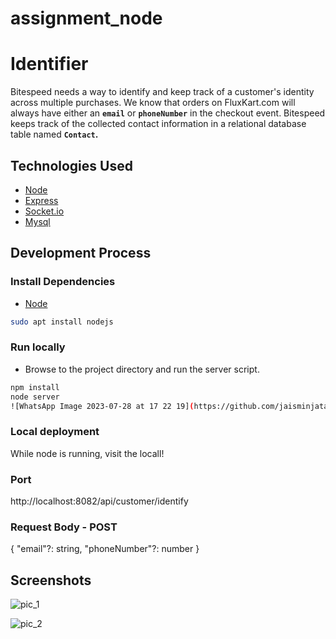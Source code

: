 # assignment_node

# Identifier
Bitespeed needs a way to identify and keep track of a customer's identity across multiple purchases. We know that orders on FluxKart.com will always have either an **`email`** or **`phoneNumber`** in the checkout event.
Bitespeed keeps track of the collected contact information in a relational database table named **`Contact`.**

## Technologies Used

- [Node](https://nodejs.org/)
- [Express](http://expressjs.com/)
- [Socket.io](http://socket.io/)
- [Mysql](https://www.mysql.com/)

## Development Process
### Install Dependencies
 * [Node](https://nodejs.org/en/download/)
```sh
sudo apt install nodejs
```
 
### Run locally
- Browse to the project directory and run the server script. 
```sh
npm install
node server
![WhatsApp Image 2023-07-28 at 17 22 19](https://github.com/jaisminjata123/assignment_node/assets/47449986/99d92799-0ca2-43bd-9cc2-4be30895bf2b)

```
### Local deployment
While node is running, visit the locall!

### Port

http://localhost:8082/api/customer/identify

### Request Body - POST
{
	"email"?: string,
	"phoneNumber"?: number
}
## Screenshots

![pic_1](https://github.com/jaisminjata123/assignment_node/assets/47449986/6cb912ce-b0d3-4be0-838c-4607f105a495)

![pic_2](https://github.com/jaisminjata123/assignment_node/assets/47449986/0e5b658a-0bb9-4f8c-96b4-aef62f947ef5)

